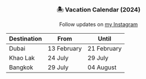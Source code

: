 <div id="vacation-calendar" align="center">
  <h3>🏝 Vacation Calendar (2024)</h3>
  <p>Follow updates on <a href="https://instagram.com/itsdust0n">my Instagram</a></p>
  <table>
    <thead>
      <tr>
        <th>Destination</th>
        <th>From</th>
        <th>Until</th>
      </tr>
    </thead>
    <tbody>
      <tr>
        <td>Dubai</td>
        <td>13 February</td>
        <td>21 February</td>
      </tr>
      <tr>
        <td>Khao Lak</td>
        <td>24 July</td>
        <td>29 July</td>
      </tr>
      <tr>
        <td>Bangkok</td>
        <td>29 July</td>
        <td>04 August</td>
      </tr>
    </tbody>
  </table>
</div>
